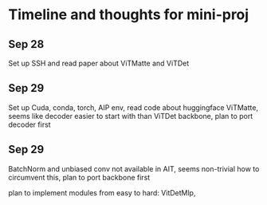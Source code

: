 # Timeline and thoughts for mini-proj

## Sep 28
Set up SSH and read paper about ViTMatte and ViTDet

## Sep 29
Set up Cuda, conda, torch, AIP env, read code about huggingface ViTMatte, seems like decoder easier to start with than ViTDet backbone, plan to port decoder first

## Sep 29
BatchNorm and unbiased conv not available in AIT, seems non-trivial how to circumvent this, plan to port backbone first

plan to implement modules from easy to hard: VitDetMlp, 